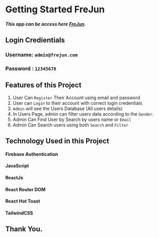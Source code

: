 # Getting Started FreJun

##### This app can be access here [FreJun](https://frejun-portal.netlify.app/).

## Login Credientials

### Username: `admin@frejun.com`
### Password : `12345678`

## Features of this Project
1. User Can `Register` Their Account using email and password
2. User can `Login` to their account with correct login credentials
3. `Admin` will see the Users Database (All users details)
4. In Users Page, admin can filter users data according to the `Gender`.
5. Admin Can Find User by Search by users name or `Email`
6. Admin Can Search users using both `Search` and `Filter`

## Technology Used in this Project
#### Firebase Authentication
#### JavaScript
#### ReactJs
#### React Router DOM
#### React Hot Toast
#### TailwindCSS

## Thank You.
